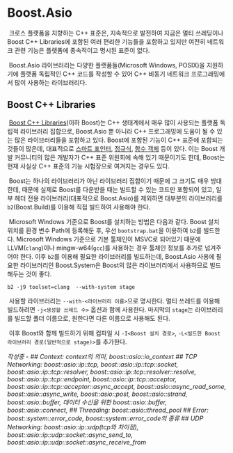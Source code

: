 # Boost.Asio

&nbsp;크로스 플랫폼을 지향하는 C++ 표준은, 지속적으로 발전하여 지금은 멀티 쓰레딩이나 Boost C++ Libraries에 포함된 여러 편리한 기능들을 포함하고 있지만 여전히 네트워크 관련 기능은 플랫폼에 종속적이고 명시된 표준이 없다.

&nbsp;Boost.Asio 라이브러리는 다양한 플랫폼들(Microsoft Windows, POSIX)을 지원하기에 플랫폼 독립적인 C++ 코드를 작성할 수 있어 C++ 비동기 네트워크 프로그래밍에서 많이 사용하는 라이브러리다.


## Boost C++ Libraries

&nbsp;[Boost C++ Libraries](https://www.boost.org/)(이하 Boost)는 C++ 생태계에서 매우 많이 사용되는 플랫폼 독립적 라이브러리 집합으로, Boost.Asio 뿐 아니라 C++ 프로그래밍에 도움이 될 수 있는 많은 라이브러리들을 포함하고 있다. Boost에 포함된 기능이 C++ 표준에 포함되는 것들이 많은데, 대표적으로 [스마트 포인터](../../std/doc/smart_pointers.md), [정규식](../../std/doc/regular_expressions.md), [함수 객체](../../std/doc/functional.md) 등이 있다. 이는 Boost 개발 커뮤니티의 많은 개발자가 C++ 표준 위원회에 속해 있기 때문이기도 한데, Boost는 현재 사실상 C++ 표준의 기능 시험장으로 여겨지는 경우도 있다.


&nbsp;Boost는 하나의 라이브러리가 아닌 라이브러리 집합이기 때문에 그 크기도 매우 방대한데, 때문에 실제로 Boost를 다운받을 때는 빌드할 수 있는 코드만 포함되어 있고, 일부 헤더 전용 라이브러리(대표적으로 Boost.Asio)를 제외하면 대부분의 라이브러리를 `b2`(Boost.Build)를 이용해 직접 빌드하여 사용해야 한다.


&nbsp;Microsoft Windows 기준으로 Boost를 설치하는 방법은 다음과 같다. Boost 설치 위치를 환경 변수 Path에 등록해둔 후, 우선 `bootstrap.bat`을 이용하여 `b2`를 빌드한다. Microsoft Windows 기준으로 기본 툴체인이 MSVC로 되어있기 때문에 LLVM(`clang`)이나 mingw-w64(`gcc`)를 사용하는 경우 툴체인 정보를 추가로 넘겨주어야 한다. 이후 `b2`를 이용해 필요한 라이브러리를 빌드하는데, Boost.Asio 사용에 필요한 라이브러리인 Boost.System은 Boost의 많은 라이브러리에서 사용하므로 빌드해두는 것이 좋다.

```Shell
b2 -j9 toolset=clang  --with-system stage
```

&nbsp;사용할 라이브러리는 `--with-<라이브러리 이름>`으로 명시한다. 멀티 쓰레드를 이용해 빌드하려면 `-j<생성할 쓰레드 수>` 옵션과 함께 사용한다. 마지막의 `stage`는 라이브러리를 빌드할 폴더 이름으로, 원한다면 다른 이름으로 사용해도 된다.


&nbsp;이후 Boost와 함께 빌드하기 위해 컴파일 시 `-I<Boost 설치 경로>`, `-L<빌드한 Boost 라이브러리 경로(일반적으로 stage)>`를 추가한다.


*작성중 - ## Context: context의 의미, boost::asio::io_context ## TCP Networking: boost::asio::ip::tcp, boost::asio::ip::tcp::socket, boost::asio::ip::tcp::resolver, boost::asio::ip::tcp::resolver::resolve, boost::asio::ip::tcp::endpoint, boost::asio::ip::tcp::acceptor, boost::asio::ip::tcp::acceptor::async_accept, boost::asio::async_read_some, boost::asio::async_write, boost::asio::post, boost::asio::strand, boost::asio::buffer, 데이터 수신을 위한 boost::asio::buffer, boost::asio::connect, ## Threading: boost::asio::thread_pool ## Error: boost::system::error_code, boost::system::error_code의 종류 ## UDP Networking: boost::asio::ip::udp(tcp와 차이점), boost::asio::ip::udp::socket::async_send_to, boost::asio::ip::udp::socket::async_receive_from*
